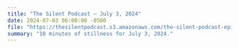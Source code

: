 ```yaml
---
title: "The Silent Podcast — July 3, 2024"
date: 2024-07-03 06:00:00 -0500
file: "https://thesilentpodcast.s3.amazonaws.com/the-silent-podcast-episode-track.mp3"
summary: "10 minutes of stillness for July 3, 2024."
---
```

